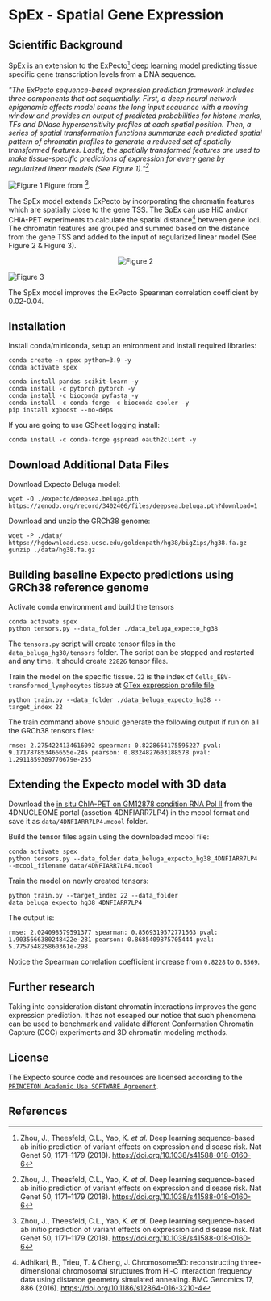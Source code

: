 # SpEx - Spatial Gene Expression 

## Scientific Background

SpEx is an extension to the ExPecto[^1] deep learning model predicting tissue specific gene transcription levels from a DNA sequence. 

_"The ExPecto sequence-based expression prediction framework includes three components that act sequentially. First, a deep neural network epigenomic effects model scans the long input sequence with a moving window and provides an output of predicted probabilities for histone marks, TFs and DNase hypersensitivity profiles at each spatial position. Then, a series of spatial transformation functions summarize each predicted spatial pattern of chromatin profiles to generate a reduced set of spatially transformed features. Lastly, the spatially transformed features are used to make tissue-specific predictions of expression for every gene by regularized linear models (See Figure 1)."[^1]_

![Figure 1](docs/expecto_fig1.jpg)
Figure from [^1].


The SpEx model extends ExPecto by incorporating the chromatin features which are spatially close to the gene TSS. The SpEx can use HiC and/or CHiA-PET experiments to calculate the spatial distance[^2] between gene loci. The chromatin features are grouped and summed based on the distance from the gene TSS and added to the input of regularized linear model (See Figure 2 & Figure 3).


<p align="center" width="100%">
    <img alt="Figure 2" src="docs/spex_fig2.png">
</p>

![Figure 3](docs/spex.png)

The SpEx model improves the ExPecto Spearman correlation coefficient by 0.02-0.04.

## Installation

Install conda/miniconda, setup an enironment and install required libraries:
```
conda create -n spex python=3.9 -y
conda activate spex

conda install pandas scikit-learn -y
conda install -c pytorch pytorch -y
conda install -c bioconda pyfasta -y
conda install -c conda-forge -c bioconda cooler -y
pip install xgboost --no-deps
```
If you are going to use GSheet logging install:
```
conda install -c conda-forge gspread oauth2client -y
```

## Download Additional Data Files
Download Expecto Beluga model:
```
wget -O ./expecto/deepsea.beluga.pth https://zenodo.org/record/3402406/files/deepsea.beluga.pth?download=1 
```
Download and unzip the GRCh38 genome:
```
wget -P ./data/ https://hgdownload.cse.ucsc.edu/goldenpath/hg38/bigZips/hg38.fa.gz
gunzip ./data/hg38.fa.gz
```

## Building baseline Expecto predictions using GRCh38 reference genome
Activate conda environment and build the tensors
```
conda activate spex
python tensors.py --data_folder ./data_beluga_expecto_hg38
```
The `tensors.py` script will create tensor files in the `data_beluga_hg38/tensors` folder. The script can be stopped and restarted and any time. It should create `22826` tensor files.

Train the model on the specific tissue. `22` is the index of `Cells_EBV-transformed_lymphocytes` tissue at [GTex expression profile file](./expecto/geneanno.exp.csv)
```
python train.py --data_folder ./data_beluga_expecto_hg38 --target_index 22
```
The train command above should generate the following output if run on all the GRCh38 tensors files:
```
rmse: 2.2754224134616092 spearman: 0.8228664175595227 pval: 9.171787853466655e-245 pearson: 0.8324827603188578 pval: 1.2911859309770679e-255
```

## Extending the Expecto model with 3D data
Download the [in situ ChIA-PET on GM12878 condition RNA Pol II](https://data.4dnucleome.org/files-processed/4DNFIARR7LP4/) from the 4DNUCLEOME portal (assetion 4DNFIARR7LP4) in the mcool format and save it as `data/4DNFIARR7LP4.mcool` folder.

Build the tensor files again using the downloaded mcool file:
```
conda activate spex
python tensors.py --data_folder data_beluga_expecto_hg38_4DNFIARR7LP4 --mcool_filename data/4DNFIARR7LP4.mcool
```
Train the model on newly created tensors:
```
python train.py --target_index 22 --data_folder data_beluga_expecto_hg38_4DNFIARR7LP4
```
The output is:
```
rmse: 2.024098579591377 spearman: 0.8569319572771563 pval: 1.9035666380248422e-281 pearson: 0.8685409875705444 pval: 5.775754825860361e-298
```
Notice the Spearman correlation coefficient increase from `0.8228` to `0.8569`.

## Further research
Taking into consideration distant chromatin interactions improves the gene expression prediction. It has not escaped our notice that such phenomena can be used to benchmark and validate different Conformation Chromatin Capture (CCC) experiments and 3D chromatin modeling methods.

## License
The Expecto source code and resources are licensed according to the [`PRINCETON Academic Use SOFTWARE Agreement`](https://github.com/FunctionLab/ExPecto).

## References
[^1]: Zhou, J., Theesfeld, C.L., Yao, K. _et al._ Deep learning sequence-based ab initio prediction of variant effects on expression and disease risk. Nat Genet 50, 1171–1179 (2018). https://doi.org/10.1038/s41588-018-0160-6

[^2]: Adhikari, B., Trieu, T. & Cheng, J. Chromosome3D: reconstructing three-dimensional chromosomal structures from Hi-C interaction frequency data using distance geometry simulated annealing. BMC Genomics 17, 886 (2016). https://doi.org/10.1186/s12864-016-3210-4
